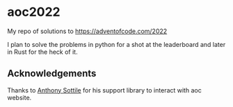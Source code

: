 # aoc2022

My repo of solutions to https://adventofcode.com/2022

I plan to solve the problems in python for a shot at the leaderboard and later in Rust for the heck of it.

## Acknowledgements

Thanks to [Anthony Sottile](https://github.com/anthonywritescode) for his support library to interact with aoc website.
